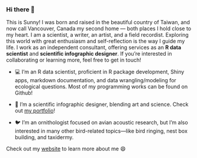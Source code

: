 ### Hi there 👋

This is Sunny! I was born and raised in the beautiful country of Taiwan, and now call Vancouver, Canada my second home — both places I hold close to my heart. I am a scientist, a writer, an artist, and a field recordist. Exploring this world with great enthusiasm and self-reflection is the way I guide my life. I work as an independent consultant, offering services as an **R data scientist** and **scientific infographic designer**. If you’re interested in collaborating or learning more, feel free to get in touch!

- 💻 I’m an R data scientist, proficient in R package development, Shiny apps, markdown documentation, and data wrangling/modeling for ecological questions. Most of my programming works can be found on Github!

- 🎨 I’m a scientific infographic designer, blending art and science. Check out [my portfolio](https://sunshineland.netlify.app/science)!

- 🐦 I’m an ornithologist focused on avian acoustic research, but I’m also interested in many other bird-related topics—like bird ringing, nest box building, and taxidermy. 

Check out my [website](https://sunnytseng.ca/) to learn more about me 😄

<!--
**SunnyTseng/SunnyTseng** is a ✨ _special_ ✨ repository because its `README.md` (this file) appears on your GitHub profile.

Here are some ideas to get you started:

- 🔭 I’m currently working on ...
- 🌱 I’m currently learning ...
- 👯 I’m looking to collaborate on ...
- 🤔 I’m looking for help with ...
- 💬 Ask me about ...
- 📫 How to reach me: ...
- 😄 Pronouns: ...
- ⚡ Fun fact: ...
-->
